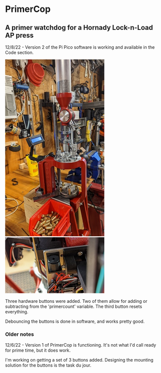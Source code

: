 # PrimerCop

## A primer watchdog for a Hornady Lock-n-Load AP press

12/8/22 - Version 2 of the Pi Pico software is working and available in the Code
section.

[![Version 1 mounted on the press](./img/version_1_on_press-vs.jpg "Version 1 mounted on the press.")](./img/version_1_on_press-s.jpg)
[![Closeup of the buzzer mount](./img/buzzer_mount-vs.jpg "Closeup of the buzzer mount.")](./img/buzzer_mount-s.jpg)

Three hardware buttons were added. Two of them allow for adding or subtracting 
from the 'primercount' variable.  The third button resets everything.

Debouncing the buttons is done in software, and works pretty good.

### Older notes

12/6/22 - Version 1 of PrimerCop is functioning.  It's not what I'd call ready
for prime time, but it does work.

I'm working on getting a set of 3 buttons added.  Designing the mounting
solution for the buttons is the task du jour.
